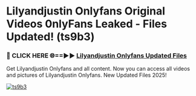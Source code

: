 # Lilyandjustin Onlyfans Original Videos 0nlyFans Leaked - Files Updated! (ts9b3)

<h3>🔴 CLICK HERE 🌐==►► <a href="https://tinyurl.com/2m67pmp6" rel="nofollow">Lilyandjustin Onlyfans Updated Files</a></h3>

Get Lilyandjustin Onlyfans and all content. Now you can access all videos and pictures of Lilyandjustin Onlyfans. New Updated Files 2025!

[![ts9b3](https://i.imgur.com/H4QAA4z.gif)](https://tinyurl.com/2m67pmp6)